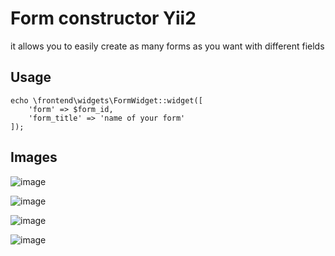 # Form constructor Yii2
it allows you to easily create as many forms as you want with different fields

## Usage
```
echo \frontend\widgets\FormWidget::widget([
    'form' => $form_id,
    'form_title' => 'name of your form'
]);
```

## Images
![image](https://user-images.githubusercontent.com/68379812/87668149-44a4b480-c774-11ea-8fe3-205fea0a667c.png)


![image](https://user-images.githubusercontent.com/68379812/87668646-1ffd0c80-c775-11ea-9e35-9580755ced51.png)


![image](https://user-images.githubusercontent.com/68379812/87668332-951c1200-c774-11ea-9537-98d362091041.png)


![image](https://user-images.githubusercontent.com/68379812/87668379-a8c77880-c774-11ea-848c-46f16cc48234.png)
